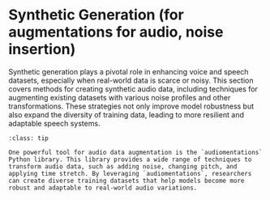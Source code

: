 # Synthetic Generation (for augmentations for audio, noise insertion)

Synthetic generation plays a pivotal role in enhancing voice and speech datasets, especially when real-world data is scarce or noisy. This section covers methods for creating synthetic audio data, including techniques for augmenting existing datasets with various noise profiles and other transformations. These strategies not only improve model robustness but also expand the diversity of training data, leading to more resilient and adaptable speech systems.

```{admonition} Example: audiomentations
:class: tip

One powerful tool for audio data augmentation is the `audiomentations` Python library. This library provides a wide range of techniques to transform audio data, such as adding noise, changing pitch, and applying time stretch. By leveraging `audiomentations`, researchers can create diverse training datasets that help models become more robust and adaptable to real-world audio variations.

